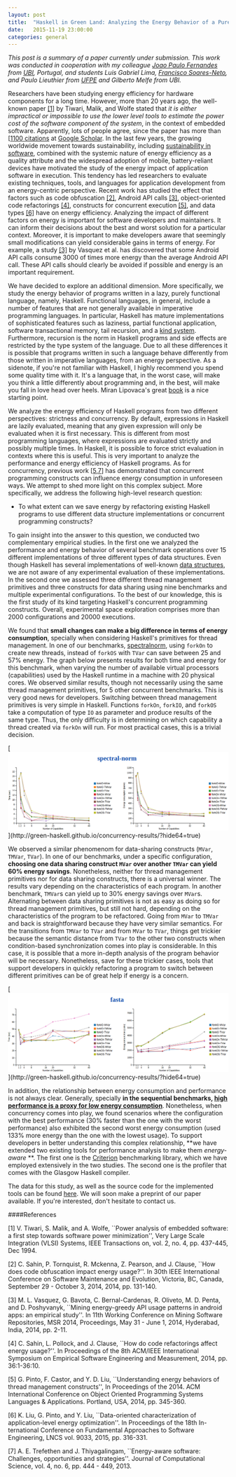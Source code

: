 ```yaml
---
layout: post
title:  "Haskell in Green Land: Analyzing the Energy Behavior of a Purely Functional Language"
date:   2015-11-19 23:00:00
categories: general
---
```


*This post is a summary of a paper currently under submission. This work was conducted in cooperation with my colleague [Joao Paulo Fernandes](http://www.di.ubi.pt/~jpf/) from [UBI](http://www.ubi.pt), Portugal, and students Luis Gabriel Lima, [Francisco Soares-Neto](https://sites.google.com/a/cin.ufpe.br/frsoares/), and Paulo Lieuthier from [UFPE](http://www.ufpe.br) and Gilberto Melfe from UBI.* 

Researchers have been studying energy efficiency for hardware components for a long time. However, more than 20 years ago, the well-known paper [[1]](http://ieeexplore.ieee.org/xpl/articleDetails.jsp?arnumber=335012) by Tiwari, Malik, and Wolfe stated that *it is either impractical or impossible to use the lower level tools to estimate the power cost of the software component of the system*, in the context of embedded software. Apparently, lots of people agree, since the paper has more than [[1100 citations](https://scholar.google.com.br/scholar?cites=11094575625336609457&as_sdt=2005&sciodt=0,5&hl=pt-BR) at [Google Scholar](http://scholar.google.com). In the last few years, the growing worldwide movement towards sustainability, including [sustainability in software](http://sustainabilitydesign.org/), combined with the systemic nature of energy efficiency as a quality attribute and the widespread adoption of mobile, battery-reliant devices have motivated the study of the energy impact of application software in execution. This tendency has led researchers to evaluate existing techniques, tools, and languages for application development from an energy-centric perspective. Recent work has studied the effect that factors such as code obfuscation [[2]](http://dx.doi.org/10.1109/ICSME.2014.35), Android API calls [[3]](http://dx.doi.org/10.1145/2597073.2597085), object-oriented code refactorings [[4]](http://dx.doi.org/10.1145/2652524.2652538), constructs for concurrent execution [[5]](http://dx.doi.org/10.1145/2714064.2660235), and data types [[6]](http://doi.org/10.1007/978-3-662-46675-9_21) have on energy efficiency. Analyzing the impact of different factors on energy is important for software developers and maintainers. It can inform their decisions about the best and worst solution for a particular context. Moreover, it is important to make developers aware that seemingly small modifications can yield considerable gains in terms of energy. For example, a study [[3]]((http://dx.doi.org/10.1145/2597073.2597085)) by Vasquez et al. has discovered that some Android API calls consume 3000 of times more energy than the average Android API call. These API calls should clearly be avoided if possible and energy is an important requirement.

We have decided to explore an additional dimension. More specifically, we study the energy behavior of programs written in a lazy, purely functional language, namely, Haskell. Functional languages, in general, include a number of features that are not generally available in imperative programming languages. In particular, Haskell has mature implementations of sophisticated features such as laziness, partial functional application, software transactional memory, tail recursion, and a [kind system](https://en.wikipedia.org/wiki/Kind_(type_theory)). Furthermore, recursion is the norm in Haskell programs and side effects are restricted by the type system of the language. Due to all these differences it is possible that programs written in such a language behave differently from those written in imperative languages, from an energy perspective. As a sidenote, if you're not familiar with Haskell, I highly recommend you spend some quality time with it. It's a language that, in the worst case, will make you think a little differently about programming and, in the best, will make you fall in love head over heels. Miran Lipovaca's great [book](http://learnyouahaskell.com/chapters) is a nice starting point.

We analyze the energy efficiency of Haskell programs from two different perspectives: strictness and concurrency. By default, expressions in Haskell are lazily evaluated, meaning that any given expression will only be evaluated when it is first necessary. This is different from most programming languages, where expressions are evaluated strictly and possibly multiple times. In Haskell, it is possible to force strict evaluation in contexts where this is useful. This is very important to analyze the performance and energy efficiency of Haskell programs. As for concurrency, previous work [[5](http://dx.doi.org/10.1145/2714064.2660235),[7](http://dx.doi.org/10.1016/j.jocs.2013.01.005)] has demonstrated that concurrent programming constructs can influence energy consumption in unforeseen ways. We attempt to shed more light on this complex subject. More specifically, we address the following high-level research question:

- To what extent can we save energy by refactoring existing Haskell programs to use different data structure implementations or concurrent programming constructs?

To gain insight into the answer to this question, we conducted two complementary empirical studies. In the first one we analyzed the performance and energy behavior of several benchmark operations over 15 different implementations of three different types of data structures. Even though Haskell has several implementations of well-known [data structures](https://hackage.haskell.org/package/EdisonAPI-1.3/docs/Data-Edison.html), we are not aware of any experimental evaluation of these implementations. In the second one we assessed three different thread management primitives and three constructs for data sharing using nine benchmarks and multiple experimental configurations. To the best of our knowledge, this is the first study of its kind targeting Haskell's concurrent programming constructs. Overall, experimental space exploration comprises more than 2000 configurations and 20000 executions.

We found that **small changes can make a big difference in terms of energy consumption**, specially when considering Haskell's primitives for thread management. In one of our benchmarks, [spectralnorm](http://benchmarksgame.alioth.debian.org/u64q/performance.php?test=spectralnorm), using ``forkOn`` to create new threads, instead of ``forkOS`` with ``TVar`` can save between 25 and 57% energy. The graph below presents results for both time and energy for this benchmark, when varying the number of available virtual processors (capabilities) used by the Haskell runtime in a machine with 20 physical cores. We observed similar results, though not necessarily using the same thread management primitives, for 5 other concurrent benchmarks. This is very good news for developers. Switching between thread management primitives is very simple in Haskell. Functions ``forkOn``, ``forkIO``, and ``forkOS`` take a computation of type ``IO`` as parameter and produce results of the same type. Thus, the only difficulty is in determining on which capability a thread created via ``forkOn`` will run. For most practical cases, this is a trivial decision.

[![The spectral-norm benchmark.](https://raw.githubusercontent.com/fernandocastor/fernandocastor.github.io/master/images/spectral-norm.png "http://green-haskell.github.io/concurrency-results/?hide64=true")](http://green-haskell.github.io/concurrency-results/?hide64=true)
 
We observed a similar phenomenom for data-sharing constructs (``MVar``, ``TMVar``, ``TVar``). In one of our benchmarks, under a specific configuration, **choosing one data sharing construct ``MVar`` over another ``TMVar`` can yield 60% energy savings**. Nonetheless, neither for thread management primitives nor for data sharing constructs, there is a universal winner. The results vary depending on the characteristics of each program. In another benchmark, ``TMVar``s can yield up to 30% energy savings over ``MVar``s. Alternating between data sharing primitives is not as easy as doing so for thread management primitives, but still not hard, depending on the characteristics of the program to be refactored. Going from ``MVar`` to ``TMVar`` and back is straightforward because they have very similar semantics. For the transitions from ``TMVar`` to ``TVar`` and from ``MVar`` to ``TVar``, things get trickier because the semantic distance from ``TVar`` to the other two constructs when condition-based synchronization comes into play is considerable. In this case, it is possible that a more in-depth analysis of the program behavior will be necessary. Nonetheless, save for these trickier cases, tools that support developers in quickly refactoring a program to switch between different primitives can be of great help if energy is a concern.

[![The fasta benchmark.](https://raw.githubusercontent.com/fernandocastor/fernandocastor.github.io/master/images/fasta.png "http://green-haskell.github.io/concurrency-results/?hide64=true")](http://green-haskell.github.io/concurrency-results/?hide64=true)

In addition, the relationship between energy consumption and performance is not always clear. Generally, specially **in the sequential benchmarks, [high performance is a proxy for low energy consumption](http://green-haskell.github.io/data-structures-results/)**. Nonetheless, when concurrency comes into play, we found scenarios where the configuration with the best performance (30% faster than the one with the worst performance) also exhibited the second worst energy consumption (used 133% more energy than the one with the lowest usage). To support developers in better understanding this complex relationship, **we have extended two existing tools for performance analysis to make them *energy-aware* **. The first one is the [Criterion](http://hackage.haskell.org/package/criterion) benchmarking library, which we have employed extensively in the two studies. The second one is the profiler that comes with the Glasgow Haskell compiler. 

The data for this study, as well as the source code for the implemented tools can be found [here](http://green-haskell.github.io). We will soon make a preprint of our paper available. If you're interested, don't hesitate to contact us.


####References

[1] V. Tiwari, S. Malik, and A. Wolfe, ``Power analysis of embedded software: a first step towards software power minimization'', Very Large Scale Integration (VLSI) Systems, IEEE Transactions on, vol. 2, no. 4, pp. 437-445, Dec 1994.

[2] C. Sahin, P. Tornquist, R. Mckenna, Z. Pearson, and J. Clause, ``How does code obfuscation impact energy usage?''. In 30th IEEE International Conference on Software Maintenance and Evolution, Victoria, BC, Canada, September 29 - October 3, 2014, 2014, pp. 131-140.

[3] M. L. Vasquez, G. Bavota, C. Bernal-Cardenas, R. Oliveto, M. D. Penta, and D. Poshyvanyk, ``Mining energy-greedy API usage patterns in android apps: an empirical study''. In 11th Working Conference on Mining Software Repositories, MSR 2014, Proceedings, May 31 - June 1, 2014, Hyderabad, India, 2014, pp. 2-11.

[4] C. Sahin, L. Pollock, and J. Clause, ``How do code refactorings affect energy usage?''. In Proceedings of the 8th ACM/IEEE International Symposium on Empirical Software Engineering and Measurement, 2014, pp. 36:1-36:10.

[5] G. Pinto, F. Castor, and Y. D. Liu, ``Understanding energy behaviors of thread management constructs'', In Proceedings of the 2014. ACM International Conference on Object Oriented Programming Systems Languages & Applications. Portland, USA, 2014, pp. 345-360. 

[6] K. Liu, G. Pinto, and Y. Liu, ``Data-oriented characterization of application-level energy optimization''. In Proceedings of the 18th In-
ternational Conference on Fundamental Approaches to Software Engineering, LNCS vol. 9033, 2015, pp. 316-331.
 
[7] A. E. Trefethen and J. Thiyagalingam, ``Energy-aware software: Challenges, opportunities and strategies''. Journal of Computational Science, vol. 4, no. 6, pp. 444 - 449, 2013.
